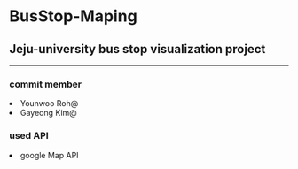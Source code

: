 # BusStop-Maping

<h2>Jeju-university bus stop visualization project</h2>
<hr>
<h3>commit member </h3>
<li>Younwoo Roh@</li>
<li>Gayeong Kim@</li>
<h3>used API</h4>
<li>google Map API</li>



